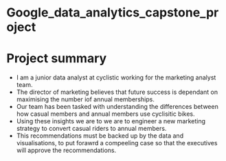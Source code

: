 # Google_data_analytics_capstone_project


# Project summary 

- I am a junior data analyst at cyclistic working for the marketing analyst team.
- The director of marketing believes that future success is dependant on maximising the number iof annual memberships.
- Our team has been tasked with understanding the differences between how casual members and annual members use cyclisitic bikes.
- Using these insights we are to we are to engineer a new marketing strategy to convert casual riders to annual members.
- This recommendations must be backed up by the data and visualisations, to put forawrd a compeeling case so that the executives will approve the recommendations.
